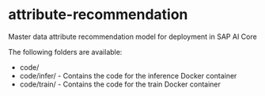 # attribute-recommendation
Master data attribute recommendation model for deployment in SAP AI Core

The following folders are available:

- code/       
- code/infer/    - Contains the code for the inference Docker container
- code/train/    - Contains the code for the train Docker container
